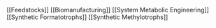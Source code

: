 [[Feedstocks]]
[[Biomanufacturing]]
[[System Metabolic Engineering]]
[[Synthetic Formatotrophs]]
[[Synthetic Methylotrophs]]
